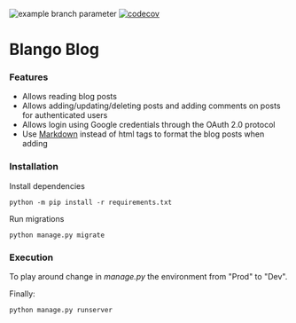 ![example branch parameter](https://github.com/Weapon-X6/Fortitu_DE/actions/workflows/django.yml/badge.svg)
[![codecov](https://codecov.io/gh/Weapon-X6/Fortitu_DE/graph/badge.svg?token=1F8BF5T9NE)](https://codecov.io/gh/Weapon-X6/Fortitu_DE)

# Blango Blog

### Features

* Allows reading blog posts
* Allows adding/updating/deleting posts and adding comments on posts for authenticated users
* Allows login using Google credentials through the OAuth 2.0 protocol
* Use [Markdown](https://www.markdownguide.org/basic-syntax/) instead of html tags to format the blog posts when adding

### Installation

Install dependencies
```
python -m pip install -r requirements.txt
```
Run migrations

```
python manage.py migrate
```

### Execution

To play around change in *manage.py* the environment from "Prod" to "Dev".

Finally:
```
python manage.py runserver
```
